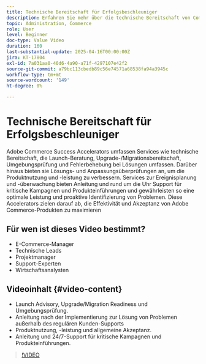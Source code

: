 ```yaml
---
title: Technische Bereitschaft für Erfolgsbeschleuniger
description: Erfahren Sie mehr über die technische Bereitschaft von Commerce Success Accelerator, die Prüfung von Lösungen, die Ereignisplanung und das 24-Stunden-Monitoring, um eine optimale Leistung zu erzielen.
topic: Administration, Commerce
role: User
level: Beginner
doc-type: Value Video
duration: 160
last-substantial-update: 2025-04-16T00:00:00Z
jira: KT-17804
exl-id: 7a031aa0-40d6-4a90-a71f-4297107e42f2
source-git-commit: a79bc113cbedb89c56e74571a68538fa94a3945c
workflow-type: tm+mt
source-wordcount: '149'
ht-degree: 0%

---
```


# Technische Bereitschaft für Erfolgsbeschleuniger

Adobe Commerce Success Accelerators umfassen Services wie technische Bereitschaft, die Launch-Beratung, Upgrade-/Migrationsbereitschaft, Umgebungsprüfung und Fehlerbehebung bei Lösungen umfassen. Darüber hinaus bieten sie Lösungs- und Anpassungsüberprüfungen an, um die Produktnutzung und -leistung zu verbessern. Services zur Ereignisplanung und -überwachung bieten Anleitung und rund um die Uhr Support für kritische Kampagnen und Produkteinführungen und gewährleisten so eine optimale Leistung und proaktive Identifizierung von Problemen. Diese Accelerators zielen darauf ab, die Effektivität und Akzeptanz von Adobe Commerce-Produkten zu maximieren

## Für wen ist dieses Video bestimmt?

* E-Commerce-Manager
* Technische Leads
* Projektmanager
* Support-Experten
* Wirtschaftsanalysten

## Videoinhalt {#video-content}

* Launch Advisory, Upgrade/Migration Readiness und Umgebungsprüfung.
* Anleitung nach der Implementierung zur Lösung von Problemen außerhalb des regulären Kunden-Supports
* Produktnutzung, -leistung und allgemeine Akzeptanz.
* Anleitung und 24/7-Support für kritische Kampagnen und Produkteinführungen.

>[!VIDEO](https://video.tv.adobe.com/v/3457655/?learn=on&enablevpops)
